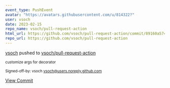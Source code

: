 ```yaml
---
event_type: PushEvent
avatar: "https://avatars.githubusercontent.com/u/814322?"
user: vsoch
date: 2023-02-15
repo_name: vsoch/pull-request-action
html_url: https://github.com/vsoch/pull-request-action/commit/89160a574221ff3d740555746889df4f2533bc77
repo_url: https://github.com/vsoch/pull-request-action
---
```


<a href='https://github.com/vsoch' target='_blank'>vsoch</a> pushed to <a href='https://github.com/vsoch/pull-request-action' target='_blank'>vsoch/pull-request-action</a>

<small>customize args for decorator

Signed-off-by: vsoch <vsoch@users.noreply.github.com></small>

<a href='https://github.com/vsoch/pull-request-action/commit/89160a574221ff3d740555746889df4f2533bc77' target='_blank'>View Commit</a>